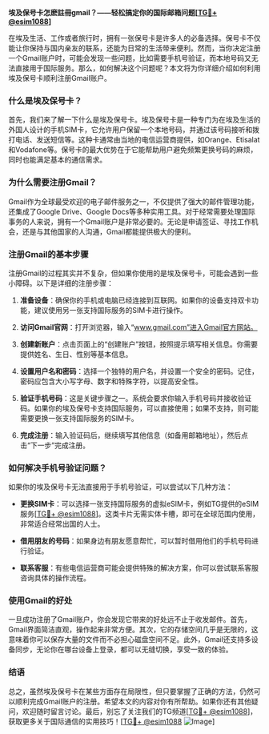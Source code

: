 **埃及保号卡怎麽註冊gmail？——轻松搞定你的国际邮箱问题[[TG💪+ @esim1088](https://t.me/s/esim1088)]**

在埃及生活、工作或者旅行时，拥有一张保号卡是许多人的必备选择。保号卡不仅能让你保持与国内亲友的联系，还能为日常的生活带来便利。然而，当你决定注册一个Gmail账户时，可能会发现一些问题，比如需要手机号验证，而本地号码又无法直接用于国际服务。那么，如何解决这个问题呢？本文将为你详细介绍如何利用埃及保号卡顺利注册Gmail账户。

### 什么是埃及保号卡？

首先，我们来了解一下什么是埃及保号卡。埃及保号卡是一种专门为在埃及生活的外国人设计的手机SIM卡，它允许用户保留一个本地号码，并通过该号码接听和拨打电话、发送短信等。这种卡通常由当地的电信运营商提供，如Orange、Etisalat和Vodafone等。保号卡的最大优势在于它能帮助用户避免频繁更换号码的麻烦，同时也能满足基本的通信需求。

### 为什么需要注册Gmail？

Gmail作为全球最受欢迎的电子邮件服务之一，不仅提供了强大的邮件管理功能，还集成了Google Drive、Google Docs等多种实用工具。对于经常需要处理国际事务的人来说，拥有一个Gmail账户是非常必要的。无论是申请签证、寻找工作机会，还是与其他国家的人沟通，Gmail都能提供极大的便利。

### 注册Gmail的基本步骤

注册Gmail的过程其实并不复杂，但如果你使用的是埃及保号卡，可能会遇到一些小障碍。以下是详细的注册步骤：

1. **准备设备**：确保你的手机或电脑已经连接到互联网。如果你的设备支持双卡功能，建议使用另一张支持国际服务的SIM卡进行操作。
   
2. **访问Gmail官网**：打开浏览器，输入“www.gmail.com”进入Gmail官方网站。

3. **创建新账户**：点击页面上的“创建账户”按钮，按照提示填写相关信息。你需要提供姓名、生日、性别等基本信息。

4. **设置用户名和密码**：选择一个独特的用户名，并设置一个安全的密码。记住，密码应包含大小写字母、数字和特殊字符，以提高安全性。

5. **验证手机号码**：这是关键步骤之一。系统会要求你输入手机号码并接收验证码。如果你的埃及保号卡支持国际服务，可以直接使用；如果不支持，则可能需要更换一张支持国际服务的SIM卡。

6. **完成注册**：输入验证码后，继续填写其他信息（如备用邮箱地址），然后点击“下一步”完成注册。

### 如何解决手机号验证问题？

如果你的埃及保号卡无法直接用于手机号验证，可以尝试以下几种方法：

- **更换SIM卡**：可以选择一张支持国际服务的虚拟eSIM卡，例如TG提供的eSIM服务[[TG💪+ @esim1088](https://t.me/s/esim1088)]。这类卡片无需实体卡槽，即可在全球范围内使用，非常适合经常出国的人士。
  
- **借用朋友的号码**：如果身边有朋友愿意帮忙，可以暂时借用他们的手机号码进行验证。

- **联系客服**：有些电信运营商可能会提供特殊的解决方案，你可以尝试联系客服咨询具体的操作流程。

### 使用Gmail的好处

一旦成功注册了Gmail账户，你会发现它带来的好处远不止于收发邮件。首先，Gmail界面简洁直观，操作起来非常方便。其次，它的存储空间几乎是无限的，这意味着你可以保存大量的文件而不必担心磁盘空间不足。此外，Gmail还支持多设备同步，无论你在哪台设备上登录，都可以无缝切换，享受一致的体验。

### 结语

总之，虽然埃及保号卡在某些方面存在局限性，但只要掌握了正确的方法，仍然可以顺利完成Gmail账户的注册。希望本文的内容对你有所帮助。如果你还有其他疑问，欢迎随时留言讨论。最后，别忘了关注我们的TG频道[[TG💪+ @esim1088](https://t.me/s/esim1088)]，获取更多关于国际通信的实用技巧！[[TG💪+ @esim1088](https://t.me/s/esim1088) ![Image](https://i.postimg.cc/4NQfJmqS/Snipaste-2025-05-13-00-14-12.png)]